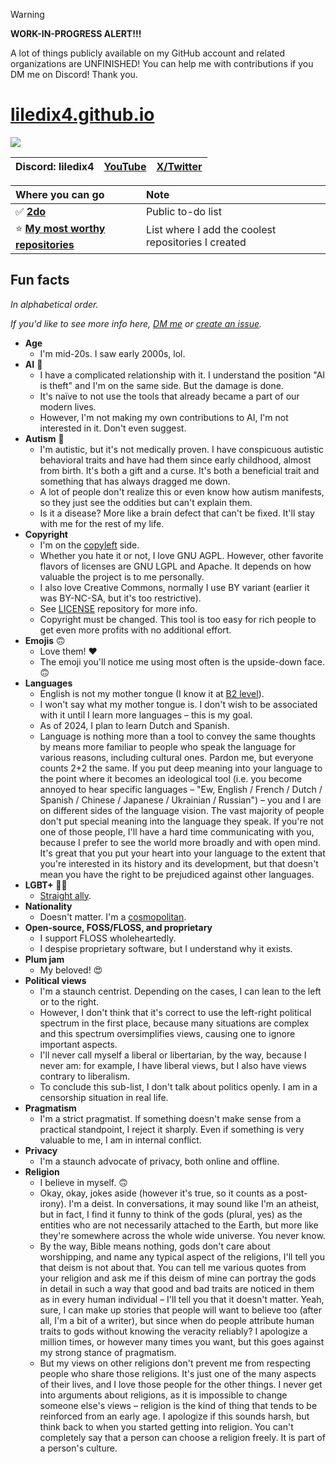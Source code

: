 > [!WARNING]
> **WORK-IN-PROGRESS ALERT!!!**
>
> A lot of things publicly available on my GitHub account and related organizations are UNFINISHED! You can help me with contributions if you DM me on Discord! Thank you.

# [liledix4.github.io](https://liledix4.github.io)

![](https://discord.com/api/guilds/984458237841637386/embed.png)

| Discord: liledix4 | [YouTube](https://youtube.com/@liledix4) | [X/Twitter](https://x.com/liledix4) |
| :---------------: | :--------------------------------------: | :---------------------------------: |

| Where you can go                                                              | Note                                                |
| :---------------------------------------------------------------------------- | :-------------------------------------------------- |
| ✅ **[2do](https://github.com/users/liledix4/projects/15)**                      | Public to-do list                                   |
| ⭐ **[My most worthy repositories](https://github.com/stars/liledix4/lists/my)** | List where I add the coolest repositories I created |

## Fun facts

*In alphabetical order.*

*If you'd like to see more info here, [DM me](#liledix4githubio) or [create an issue](https://github.com/liledix4/liledix4/issues/new).*

- **Age**
    - I'm mid-20s. I saw early 2000s, lol.
- **AI** 🤖
    - I have a complicated relationship with it. I understand the position "AI is theft" and I'm on the same side. But the damage is done.
    - It's naïve to not use the tools that already became a part of our modern lives.
    - However, I'm not making my own contributions to AI, I'm not interested in it. Don't even suggest.
- **Autism** 🧠
    - I'm autistic, but it's not medically proven. I have conspicuous autistic behavioral traits and have had them since early childhood, almost from birth. It's both a gift and a curse. It's both a beneficial trait and something that has always dragged me down.
    - A lot of people don't realize this or even know how autism manifests, so they just see the oddities but can't explain them.
    - Is it a disease? More like a brain defect that can't be fixed. It'll stay with me for the rest of my life.
- **Copyright**
    - I'm on the [copyleft](https://en.wikipedia.org/wiki/Copyleft) side.
    - Whether you hate it or not, I love GNU AGPL. However, other favorite flavors of licenses are GNU LGPL and Apache. It depends on how valuable the project is to me personally.
    - I also love Creative Commons, normally I use BY variant (earlier it was BY-NC-SA, but it's too restrictive).
    - See [LICENSE](https://github.com/liledix4/LICENSE) repository for more info.
    - Copyright must be changed. This tool is too easy for rich people to get even more profits with no additional effort.
- **Emojis** 🙃
    - Love them! ❤️
    - The emoji you'll notice me using most often is the upside-down face. 🙃
- **Languages**
    - English is not my mother tongue (I know it at [B2 level](https://en.wikipedia.org/wiki/Common_European_Framework_of_Reference_for_Languages)).
    - I won't say what my mother tongue is. I don't wish to be associated with it until I learn more languages – this is my goal.
    - As of 2024, I plan to learn Dutch and Spanish.
    - Language is nothing more than a tool to convey the same thoughts by means more familiar to people who speak the language for various reasons, including cultural ones. Pardon me, but everyone counts 2+2 the same. If you put deep meaning into your language to the point where it becomes an ideological tool (i.e. you become annoyed to hear specific languages – "Ew, English / French / Dutch / Spanish / Chinese / Japanese / Ukrainian / Russian") – you and I are on different sides of the language vision. The vast majority of people don't put special meaning into the language they speak. If you're not one of those people, I'll have a hard time communicating with you, because I prefer to see the world more broadly and with open mind. It's great that you put your heart into your language to the extent that you're interested in its history and its development, but that doesn't mean you have the right to be prejudiced against other languages.
- **LGBT+** 🏳️‍🌈
    - [Straight ally](https://en.wikipedia.org/wiki/Straight_ally).
- **Nationality**
    - Doesn't matter. I'm a [cosmopolitan](https://en.wikipedia.org/wiki/Cosmopolitanism).
- **Open-source, FOSS/FLOSS, and proprietary**
    - I support FLOSS wholeheartedly.
    - I despise proprietary software, but I understand why it exists.
- **Plum jam**
    - My beloved! 😍
- **Political views**
    - I'm a staunch centrist. Depending on the cases, I can lean to the left or to the right.
    - However, I don't think that it's correct to use the left-right political spectrum in the first place, because many situations are complex and this spectrum oversimplifies views, causing one to ignore important aspects.
    - I'll never call myself a liberal or libertarian, by the way, because I never am: for example, I have liberal views, but I also have views contrary to liberalism.
    - To conclude this sub-list, I don't talk about politics openly. I am in a censorship situation in real life.
- **Pragmatism**
    - I'm a strict pragmatist. If something doesn't make sense from a practical standpoint, I reject it sharply. Even if something is very valuable to me, I am in internal conflict.
- **Privacy**
    - I'm a staunch advocate of privacy, both online and offline.
- **Religion**
    - I believe in myself. 🙃
    - Okay, okay, jokes aside (however it's true, so it counts as a post-irony). I'm a deist. In conversations, it may sound like I'm an atheist, but in fact, I find it funny to think of the gods (plural, yes) as the entities who are not necessarily attached to the Earth, but more like they're somewhere across the whole wide universe. You never know.
    - By the way, Bible means nothing, gods don't care about worshipping, and name any typical aspect of the religions, I'll tell you that deism is not about that. You can tell me various quotes from your religion and ask me if this deism of mine can portray the gods in detail in such a way that good and bad traits are noticed in them as in every human individual – I'll tell you that it doesn't matter. Yeah, sure, I can make up stories that people will want to believe too (after all, I'm a bit of a writer), but since when do people attribute human traits to gods without knowing the veracity reliably? I apologize a million times, or however many times you want, but this goes against my strong stance of pragmatism.
    - But my views on other religions don't prevent me from respecting people who share those religions. It's just one of the many aspects of their lives, and I love those people for the other things. I never get into arguments about religions, as it is impossible to change someone else's views – religion is the kind of thing that tends to be reinforced from an early age. I apologize if this sounds harsh, but think back to when you started getting into religion. You can't completely say that a person can choose a religion freely. It is part of a person's culture.
